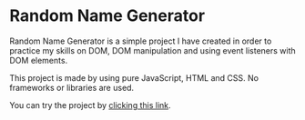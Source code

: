 # Random Name Generator

Random Name Generator is a simple project I have created in order to practice my skills on DOM, DOM manipulation and using event listeners with DOM elements.

This project is made by using pure JavaScript, HTML and CSS. No frameworks or libraries are used.

You can try the project by [clicking this link](https://alicagatay.github.io/random-name-generator/).
